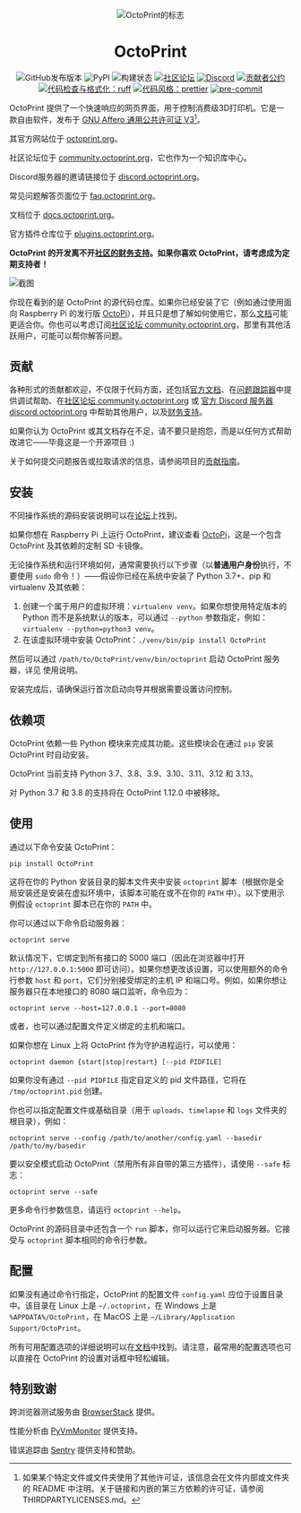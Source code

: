 <p align="center"><img src="https://octoprint.org/assets/img/logo.png" alt="OctoPrint的标志" /></p>

<h1 align="center">OctoPrint</h1>

<p align="center">
  <img src="https://img.shields.io/github/v/release/OctoPrint/OctoPrint?logo=github&logoColor=white" alt="GitHub发布版本"/>
  <img src="https://img.shields.io/pypi/v/OctoPrint?logo=python&logoColor=white" alt="PyPI"/>
  <img src="https://img.shields.io/github/actions/workflow/status/OctoPrint/OctoPrint/build.yml?branch=master" alt="构建状态"/>
  <a href="https://community.octoprint.org"><img src="https://img.shields.io/discourse/users?label=论坛&logo=discourse&logoColor=white&server=https%3A%2F%2Fcommunity.octoprint.org" alt="社区论坛"/></a>
  <a href="https://discord.octoprint.org"><img src="https://img.shields.io/discord/704958479194128507?label=discord&logo=discord&logoColor=white" alt="Discord"/></a>
  <a href="https://octoprint.org/conduct/"><img src="https://img.shields.io/badge/Contributor%20Covenant-v2.0%20采用-ff69b4.svg" alt="贡献者公约"/></a>
  <a href="https://github.com/astral-sh/ruff"><img src="https://img.shields.io/badge/代码风格-ruff-261230" alt="代码检查与格式化：ruff"/></a>
  <a href="https://github.com/prettier/prettier"><img src="https://img.shields.io/badge/代码风格-prettier-ff69b4.svg" alt="代码风格：prettier"/></a>
  <a href="https://github.com/pre-commit/pre-commit"><img src="https://img.shields.io/badge/pre--commit-已启用-brightgreen?logo=pre-commit&logoColor=white" alt="pre-commit"/></a>
</p>

OctoPrint 提供了一个快速响应的网页界面，用于控制消费级3D打印机。它是一款自由软件，发布于 [GNU Affero 通用公共许可证 V3](https://www.gnu.org/licenses/agpl-3.0.html)[^1]。

其官方网站位于 [octoprint.org](https://octoprint.org/?utm_source=github&utm_medium=readme)。

社区论坛位于 [community.octoprint.org](https://community.octoprint.org/?utm_source=github&utm_medium=readme)，它也作为一个知识库中心。

Discord服务器的邀请链接位于 [discord.octoprint.org](https://discord.octoprint.org)。

常见问题解答页面位于 [faq.octoprint.org](https://faq.octoprint.org/?utm_source=github&utm_medium=readme)。

文档位于 [docs.octoprint.org](https://docs.octoprint.org)。

官方插件仓库位于 [plugins.octoprint.org](https://plugins.octoprint.org/?utm_source=github&utm_medium=readme)。

**OctoPrint 的开发离不开[社区的财务支持](https://octoprint.org/support-octoprint/?utm_source=github&utm_medium=readme)。如果你喜欢 OctoPrint，请考虑成为定期支持者！**

![截图](https://octoprint.org/assets/img/screenshot-readme.png)

你现在看到的是 OctoPrint 的源代码仓库。如果你已经安装了它（例如通过使用面向 Raspberry Pi 的发行版 [OctoPi](https://github.com/guysoft/OctoPi)），并且只是想了解如何使用它，那么[文档](https://docs.octoprint.org/)可能更适合你。你也可以考虑订阅[社区论坛 community.octoprint.org](https://community.octoprint.org)，那里有其他活跃用户，可能可以帮你解答问题。

[^1]: 如果某个特定文件或文件夹使用了其他许可证，该信息会在文件内部或文件夹的 README 中注明。关于链接和内嵌的第三方依赖的许可证，请参阅 THIRDPARTYLICENSES.md。

## 贡献

各种形式的贡献都欢迎，不仅限于代码方面，还包括[官方文档](https://docs.octoprint.org/)、在[问题跟踪器](https://github.com/OctoPrint/OctoPrint/issues)中提供调试帮助、在[社区论坛 community.octoprint.org](https://community.octoprint.org) 或 [官方 Discord 服务器 discord.octoprint.org](https://discord.octoprint.org) 中帮助其他用户，以及[财务支持](https://octoprint.org/support-octoprint/?utm_source=github&utm_medium=readme)。

如果你认为 OctoPrint 或其文档存在不足，请不要只是抱怨，而是以任何方式帮助改进它——毕竟这是一个开源项目 :)

关于如何提交问题报告或拉取请求的信息，请参阅项目的[贡献指南](https://github.com/OctoPrint/OctoPrint/blob/master/CONTRIBUTING.md)。

## 安装

不同操作系统的源码安装说明可以在[论坛](https://community.octoprint.org/tags/c/support/guides/15/setup)上找到。

如果你想在 Raspberry Pi 上运行 OctoPrint，建议查看 [OctoPi](https://github.com/guysoft/OctoPi)，这是一个包含 OctoPrint 及其依赖的定制 SD 卡镜像。

无论操作系统和运行环境如何，通常需要执行以下步骤（以**普通用户身份**执行，不要使用 `sudo` 命令！）——假设你已经在系统中安装了 Python 3.7+、pip 和 virtualenv 及其依赖：

1. 创建一个属于用户的虚拟环境：`virtualenv venv`。如果你想使用特定版本的 Python 而不是系统默认的版本，可以通过 `--python` 参数指定，例如：`virtualenv --python=python3 venv`。
2. 在该虚拟环境中安装 OctoPrint：`./venv/bin/pip install OctoPrint`

然后可以通过 `/path/to/OctoPrint/venv/bin/octoprint` 启动 OctoPrint 服务器，详见 使用说明。

安装完成后，请确保运行首次启动向导并根据需要设置访问控制。

## 依赖项

OctoPrint 依赖一些 Python 模块来完成其功能。这些模块会在通过 `pip` 安装 OctoPrint 时自动安装。

OctoPrint 当前支持 Python 3.7、3.8、3.9、3.10、3.11、3.12 和 3.13。

对 Python 3.7 和 3.8 的支持将在 OctoPrint 1.12.0 中被移除。

## 使用

通过以下命令安装 OctoPrint：

    pip install OctoPrint

这将在你的 Python 安装目录的脚本文件夹中安装 `octoprint` 脚本（根据你是全局安装还是安装在虚拟环境中，该脚本可能在或不在你的 `PATH` 中）。以下使用示例假设 `octoprint` 脚本已在你的 `PATH` 中。

你可以通过以下命令启动服务器：

    octoprint serve

默认情况下，它绑定到所有接口的 5000 端口（因此在浏览器中打开 `http://127.0.0.1:5000` 即可访问）。如果你想更改该设置，可以使用额外的命令行参数 `host` 和 `port`，它们分别接受绑定的主机 IP 和端口号。例如，如果你想让服务器只在本地接口的 8080 端口监听，命令应为：

    octoprint serve --host=127.0.0.1 --port=8080

或者，也可以通过配置文件定义绑定的主机和端口。

如果你想在 Linux 上将 OctoPrint 作为守护进程运行，可以使用：

    octoprint daemon {start|stop|restart} [--pid PIDFILE]

如果你没有通过 `--pid PIDFILE` 指定自定义的 pid 文件路径，它将在 `/tmp/octoprint.pid` 创建。

你也可以指定配置文件或基础目录（用于 `uploads`、`timelapse` 和 `logs` 文件夹的根目录），例如：

    octoprint serve --config /path/to/another/config.yaml --basedir /path/to/my/basedir

要以安全模式启动 OctoPrint（禁用所有非自带的第三方插件），请使用 ``--safe`` 标志：

    octoprint serve --safe

更多命令行参数信息，请运行 `octoprint --help`。

OctoPrint 的源码目录中还包含一个 `run` 脚本，你可以运行它来启动服务器。它接受与 `octoprint` 脚本相同的命令行参数。

## 配置

如果没有通过命令行指定，OctoPrint 的配置文件 `config.yaml` 应位于设置目录中。该目录在 Linux 上是 `~/.octoprint`，在 Windows 上是 `%APPDATA%/OctoPrint`，在 MacOS 上是 `~/Library/Application Support/OctoPrint`。

所有可用配置选项的详细说明可以在[文档](https://docs.octoprint.org/en/master/configuration/config_yaml.html)中找到。请注意，最常用的配置选项也可以直接在 OctoPrint 的设置对话框中轻松编辑。

## 特别致谢

跨浏览器测试服务由 [BrowserStack](https://www.browserstack.com/) 提供。

性能分析由 [PyVmMonitor](https://www.pyvmmonitor.com) 提供支持。

错误追踪由 [Sentry](https://sentry.io) 提供支持和赞助。